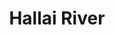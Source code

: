 ---
title: "Hallai River"
title_bn: "হাল্লাল নদী"
description: "This river derived from Shahjadpur and Chapabari of Birganj Upazilla, Rangpur that joined with Akhira river at North side of Raypur."
---